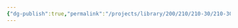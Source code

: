 ```yaml
---
{"dg-publish":true,"permalink":"/projects/library/200/210/210-30/210-30/","noteIcon":"0","created":"2024-01-30T23:51:39.772+09:00","updated":"2024-01-31T00:33:49.350+09:00"}
---
```


